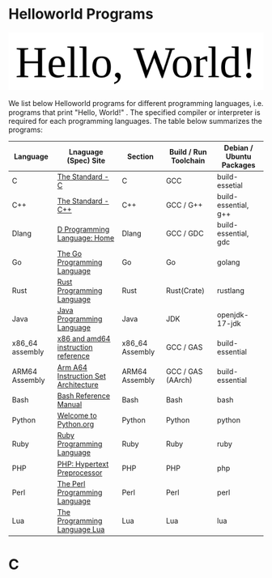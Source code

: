 # Helloworld Programs

![](./helloworld.png)

We list below Helloworld programs for diﬀerent programming languages, i.e. programs that print "Hello, World!"
. The
specified compiler or interpreter is required for each programming languages.
The table below summarizes the programs:

| Language | Lnaguage (Spec) Site | Section | Build / Run Toolchain | Debian / Ubuntu Packages |
| -------- | -------------------- | ------- | --------------------- | ------------------------ |
| C        | [The Standard - C](https://www.iso-9899.info/wiki/The_Standard)| C | GCC | build-essetial |
| C++ | [The Standard - C++](https://isocpp.org/std/the-standard) | C++ | GCC / G++ | build-essential, g++ |
| Dlang | [D Programming Language: Home](https://dlang.org/) | Dlang | GCC / GDC | build-essential, gdc |
| Go | [The Go Programming Language](https://go.dev/) | Go | Go | golang |
| Rust | [Rust Programming Language](https://www.rust-lang.org/) | Rust | Rust(Crate) | rustlang |
| Java | [Java Programming Language](https://docs.oracle.com/javase/8/docs/technotes/guides/language/#:~:text=The%20Java%E2%84%A2%20Programming%20Language,the%20Java%20Virtual%20Machine%20Specification.) | Java | JDK | openjdk-17-jdk |
| x86_64 assembly | [x86 and amd64 instruction reference](https://www.felixcloutier.com/x86/) | x86_64 Assembly | GCC / GAS | build-essential |
| ARM64 Assembly | [Arm A64 Instruction Set Architecture](https://developer.arm.com/documentation/ddi0596/latest/) | ARM64 Assembly | GCC / GAS (AArch) | build-essential |
| Bash | [Bash Reference Manual](https://www.gnu.org/software/bash/) | Bash | Bash | bash |
| Python | [Welcome to Python.org](https://www.python.org/) | Python | Python | python |
| Ruby | [Ruby Programming Language](https://www.ruby-lang.org/en/) | Ruby | Ruby | ruby |
| PHP | [PHP: Hypertext Preprocessor](https://www.php.net/) | PHP | PHP | php |
| Perl | [The Perl Programming Language](https://www.perl.org/) | Perl | Perl | perl |
| Lua | [The Programming Language Lua](https://www.lua.org/) | Lua | Lua | lua |

# C